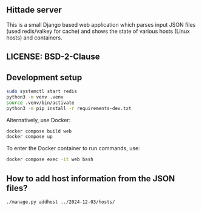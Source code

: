 ## Hittade server

This is a small Django based web application which parses input JSON files (used
redis/valkey for cache) and shows the state of various hosts (Linux hosts) and
containers.

## LICENSE: BSD-2-Clause


## Development setup

```bash
sudo systemctl start redis
python3 -m venv .venv
source .venv/bin/activate
python3 -m pip install -r requirements-dev.txt
```

Alternatively, use Docker:
```bash
docker compose build web
docker compose up
```

To enter the Docker container to run commands, use:
```bash
docker compose exec -it web bash
```
## How to add host information from the JSON files?

```sh
./manage.py addhost ../2024-12-03/hosts/
```



